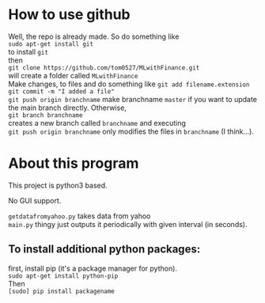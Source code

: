 # How to use github
Well, the repo is already made. So do something like  
`sudo apt-get install git`  
to install `git`  
then  
`git clone https://github.com/tom0527/MLwithFinance.git`  
will create a folder called `MLwithFinance`  
Make changes, to files and do something like
`git add filename.extension`  
`git commit -m "I added a file"`  
`git push origin branchname`
make branchname `master` if you want to update the main branch directly. Otherwise,  
`git branch branchname`  
creates a new branch called `branchname` and executing  
`git push origin branchname`
only modifies the files in `branchname` (I think...).

# About this program
This project is python3 based.

No GUI support.

`getdatafromyahoo.py` takes data from yahoo  
`main.py` thingy just outputs it periodically with given interval (in seconds).

## To install additional python packages:
first, install pip (it's a package manager for python).    
`sudo apt-get install python-pip`  
Then  
`[sudo] pip install packagename`  

